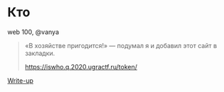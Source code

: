 # Кто

web 100, @vanya

> «В хозяйстве пригодится!» — подумал я и добавил этот сайт в закладки.
> 
> https://iswho.q.2020.ugractf.ru/token/

[Write-up](WRITEUP.md)
